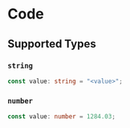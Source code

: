 # Code


## Supported Types

### `string`

```typescript
const value: string = "<value>";
```

### `number`

```typescript
const value: number = 1284.03;
```

